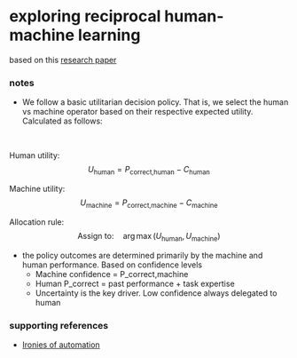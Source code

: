 # exploring reciprocal human-machine learning 
based on this [research paper](https://pubsonline.informs.org/doi/10.1287/mnsc.2022.03518)

### notes
- We follow a basic utilitarian decision policy. That is, we select the human vs machine operator based on their respective expected utility. Calculated as follows:

<br/>

Human utility:
$$
U_{\text{human}} = P_{\text{correct,human}} - C_{\text{human}}
$$

Machine utility:
$$
U_{\text{machine}} = P_{\text{correct,machine}} - C_{\text{machine}}
$$

Allocation rule:
$$
\text{Assign to:} \quad \arg\max \left( U_{\text{human}}, U_{\text{machine}} \right)
$$

- the policy outcomes are determined primarily by the machine and human performance. Based on confidence levels
   - Machine confidence = P_correct,machine
   - Human P_correct =  past performance + task expertise
   - Uncertainty is the key driver. Low confidence always delegated to human

### supporting references
- [Ironies of automation](https://ckrybus.com/static/papers/Bainbridge_1983_Automatica.pdf)